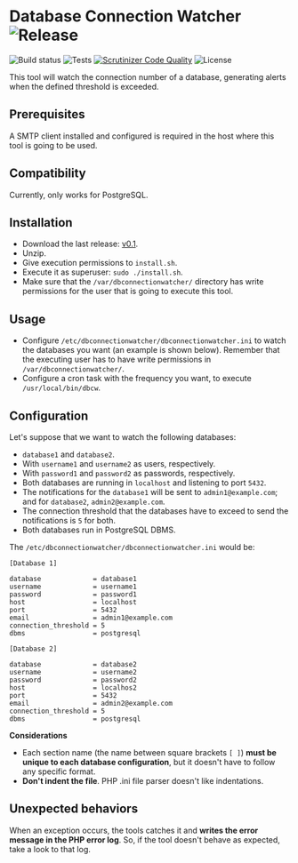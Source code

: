 Database Connection Watcher ![Release](https://img.shields.io/badge/release-v0.1-blue.svg)
=====================

![Build status](https://img.shields.io/jenkins/s/http/julenpardo.com/jenkins/DB-Connection-Watcher.svg)
![Tests](https://img.shields.io/jenkins/t/http/julenpardo.com/jenkins/DB-Connection-Watcher.svg)
[![Scrutinizer Code Quality](https://scrutinizer-ci.com/g/julenpardo/DB-Connection-Watcher/badges/quality-score.png?b=master)](https://scrutinizer-ci.com/g/julenpardo/DB-Connection-Watcher/?branch=master)
![License](https://img.shields.io/badge/license-GPL%20v3-blue.svg)

This tool will watch the connection number of a database, generating alerts when the defined threshold is exceeded.

## Prerequisites
A SMTP client installed and configured is required in the host where this tool is going to be used.

## Compatibility

Currently, only works for PostgreSQL.

## Installation
 - Download the last release: [v0.1](https://github.com/julenpardo/DB-Connection-Watcher/releases/tag/v0.1).
 - Unzip.
 - Give execution permissions to `install.sh`.
 - Execute it as superuser: `sudo ./install.sh`.
 - Make sure that the `/var/dbconnectionwatcher/` directory has write permissions for the user that is going to execute this tool.
 
## Usage
 - Configure `/etc/dbconnectionwatcher/dbconnectionwatcher.ini` to watch the databases you want (an example is shown below). Remember that the executing user has to have write permissions in `/var/dbconnectionwatcher/`. 
 - Configure a cron task with the frequency you want, to execute `/usr/local/bin/dbcw`.
 
## Configuration
Let's suppose that we want to watch the following databases:

 - `database1` and `database2`.
 - With `username1` and `username2` as users, respectively.
 - With `password1` and `password2` as passwords, respectively.
 - Both databases are running in `localhost` and listening to port `5432`.
 - The notifications for the `database1` will be sent to `admin1@example.com`; and for `database2`, `admin2@example.com`.
 - The connection threshold that the databases have to exceed to send the notifications is `5` for both.
 - Both databases run in PostgreSQL DBMS.
 
The `/etc/dbconnectionwatcher/dbconnectionwatcher.ini` would be:

```
[Database 1]

database             = database1
username             = username1
password             = password1
host                 = localhost
port                 = 5432
email                = admin1@example.com
connection_threshold = 5
dbms                 = postgresql

[Database 2]

database             = database2
username             = username2
password             = password2
host                 = localhos2
port                 = 5432
email                = admin2@example.com
connection_threshold = 5
dbms                 = postgresql
```

**Considerations**

 - Each section name (the name between square brackets `[ ]`) **must be unique to each database configuration**, but it doesn't have to follow any specific format.
 - **Don't indent the file**. PHP .ini file parser doesn't like indentations.

## Unexpected behaviors

When an exception occurs, the tools catches it and **writes the error message in the PHP error log**. So, if the tool doesn't behave as expected, take a look to that log.
